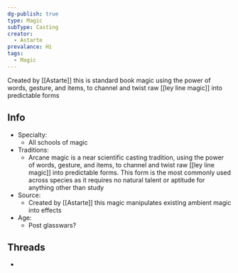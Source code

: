 ```yaml
---
dg-publish: true
type: Magic
subType: Casting
creator:
  - Astarte
prevalance: Hi
tags:
  - Magic
---
```

Created by [[Astarte]] this is standard book magic using the power of words, gesture, and items, to channel and twist raw [[ley line magic]] into predictable forms
## Info
- Specialty:
	-  All schools of magic
- Traditions:
	-  Arcane magic is a near scientific casting tradition, using the power of words, gesture, and items, to channel and twist raw [[ley line magic]] into predictable forms. This form is the most commonly used across species as it requires no natural talent or aptitude for anything other than study
- Source:
	-  Created by [[Astarte]] this magic manipulates existing ambient magic into effects
- Age:
	- Post glasswars?

## Threads
- 